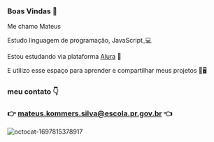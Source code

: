 ### Boas Vindas 🤚

Me chamo Mateus

Estudo linguagem de programação, JavaScript_💻

Estou estudando via plataforma [Alura](https://www.alura.com.br) 📱

E utilizo esse espaço para aprender e compartilhar meus projetos 📱🖥️

### meu contato 👇 ###

### 👉 mateus.kommers.silva@escola.pr.gov.br 👈 ###

![octocat-1697815378917](https://github.com/mateusko/mateusko1/assets/148561269/1ae74165-182a-45e4-8dcc-9392b9198102)




